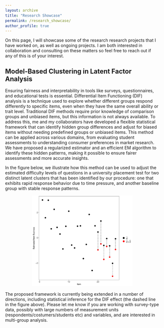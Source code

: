 ```yaml
---
layout: archive
title: "Research Showcase"
permalink: /research_showcase/
author_profile: true
---
```


On this page, I will showcase some of the research research projects that I have worked on, as well as ongoing projects. I am both interested in collaboration and consulting on these matters so feel free to reach out if any of this is of your interest.



## Model-Based Clustering in Latent Factor Analysis

Ensuring fairness and interpretability in tools like surveys, questionnaires, and educational tests is essential. Differential Item Functioning (DIF) analysis is a technique used to explore whether different groups respond differently to specific items, even when they have the same overall ability or trait level. Traditional DIF methods require prior knowledge of comparison groups and unbiased items, but this information is not always available. To address this, me and my collaborators have developed a flexible statistical framework that can identify hidden group differences and adjust for biased items without needing predefined groups or unbiased items. This method can be applied across various domains, from evaluating student assessments to understanding consumer preferences in market research. We have proposed a regularized estimator and an efficient EM algorithm to identify these hidden patterns, making it possible to ensure fairer assessments and more accurate insights.

In the figure below, we illustrate how this method can be used to adjust the estimated difficulty levels of questions in a university placement test for two distinct latent clusters that has been identified by our procedure: one that exhibits rapid response behavior due to time pressure, and another baseline group with stable response patterns.

<div style="text-align: center;">
    <img src="/images/Param_estimates.png" alt="Figure Description" style="width:65%;">
</div>

The proposed framework is currently being extended in a number of directions, including statistical inference for the DIF effect (the dashed line in the figure above). Please let me know if you are working with survey-type data, possibly with large numbers of measurement units (respondents/costumers/students etc) and variables, and are interested in multi-group analysis. 
